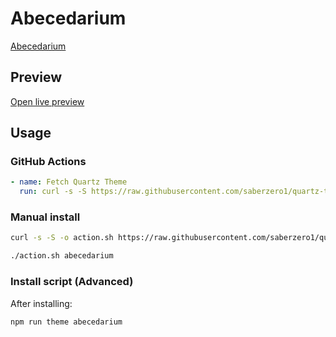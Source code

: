 # Abecedarium

[Abecedarium](https://notes.zacklenza.com)

## Preview

[Open live preview](https://quartz-themes.github.io/abecedarium/)

## Usage

### GitHub Actions

```yaml
- name: Fetch Quartz Theme
  run: curl -s -S https://raw.githubusercontent.com/saberzero1/quartz-themes/master/action.sh | bash -s -- abecedarium
```

### Manual install

```bash
curl -s -S -o action.sh https://raw.githubusercontent.com/saberzero1/quartz-themes/master/action.sh

./action.sh abecedarium
```

### Install script (Advanced)

After installing:

```bash
npm run theme abecedarium
```
